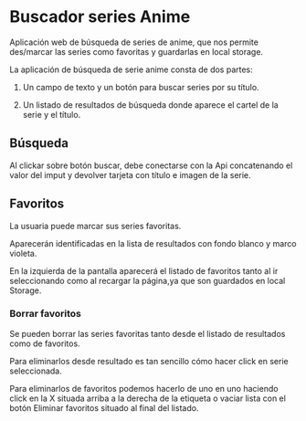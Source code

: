 # Buscador series Anime

Aplicación web de búsqueda de series de anime, que nos permite des/marcar las series como favoritas y guardarlas en local storage.

La aplicación de búsqueda de serie anime consta de dos partes:

1. Un campo de texto y un botón para buscar series por su título.

2. Un listado de resultados de búsqueda donde aparece el cartel de la serie y el título.

## Búsqueda

Al clickar sobre botón buscar, debe conectarse con la Api concatenando el valor del imput y devolver tarjeta con título e imagen de la serie.

## Favoritos

La usuaria puede marcar sus series favoritas.

Aparecerán identificadas en la lista de resultados con fondo blanco y marco violeta.

En la izquierda de la pantalla aparecerá el listado de favoritos tanto al ir seleccionando como al recargar la página,ya que son guardados en local Storage.

### Borrar favoritos

Se pueden borrar las series favoritas tanto desde el listado de resultados como de favoritos.

Para eliminarlos desde resultado es tan sencillo cómo hacer click en serie seleccionada.

Para eliminarlos de favoritos podemos hacerlo de uno en uno haciendo click en la X situada arriba a la derecha de la etiqueta o vaciar lista con el botón Eliminar favoritos situado al final del listado.
